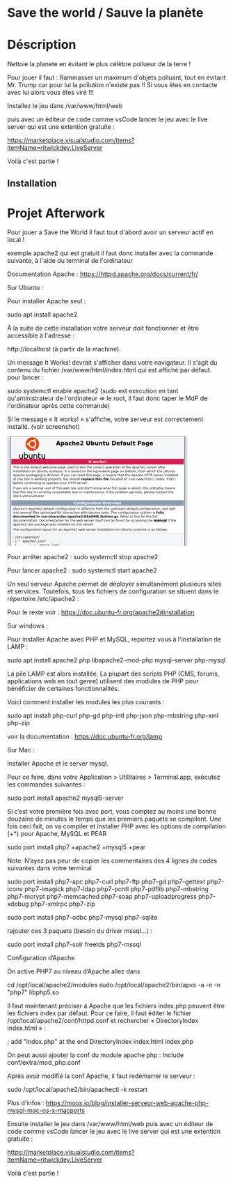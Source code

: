 # Save the world / Sauve la planète

# Déscription 

Nettoie la planete en évitant le plus célèbre pollueur de la terre !

Pour jouer il faut :
Rammasser un maximum d'objets polluant, tout en évitant Mr. Trump car pour lui la pollution n'existe pas !! Si vous êtes en contacte avec lui alors vous êtes viré !!!

Installez le jeu dans  /var/www/html/web 

puis avec un éditeur de code comme vsCode lancer le jeu avec le live server qui est une extention gratuite :

https://marketplace.visualstudio.com/items?itemName=ritwickdey.LiveServer

Voilà c'est partie !


## Installation

# Projet Afterwork
Pour jouer a Save the World il faut tout d'abord avoir un serveur actif en local !

exemple apache2 qui est gratuit il faut donc installer avec la commande suivante, à l'aide du terminal de l'ordinateur 

Documentation Apache : https://httpd.apache.org/docs/current/fr/

Sur Ubuntu :

Pour installer Apache seul :

sudo apt install apache2

À la suite de cette installation votre serveur doit fonctionner et être accessible à l'adresse : 

 http://localhost (à partir de la machine).

Un message It Works! devrait s'afficher dans votre navigateur.
 Il s'agit du contenu du fichier /var/www/html/index.html qui est affiché par défaut. 
pour lancer : 

sudo systemctl enable apache2 
(sudo est execution en tant qu'aministrateur de l'ordinateur => le root, il faut donc taper le MdP de l'ordinateur après cette commande)

Si le message « It works! » s'affiche, votre serveur est correctement installé. 
(voir screenshot)

<img src="assets/images/apach2.png" alt="apach2" style="zoom: 50%;" />

Pour arrêter apache2 : 
sudo systemctl stop apache2

Pour lancer apache2 :
sudo systemctl start apache2

Un seul serveur Apache permet de déployer simultanément plusieurs sites et services. Toutefois, tous les fichiers de configuration se situent dans le répertoire /etc/apache2 :

Pour le reste voir : https://doc.ubuntu-fr.org/apache2#installation



Sur windows :

Pour installer Apache avec PHP et MySQL, reportez vous à l'installation de LAMP : 

sudo apt install apache2 php libapache2-mod-php mysql-server php-mysql

La pile LAMP est alors installée. 
La plupart des scripts PHP (CMS, forums, applications web en tout genre) utilisent des modules de PHP pour bénéficier de certaines fonctionnalités.

Voici comment installer les modules les plus courants :

sudo apt install php-curl php-gd php-intl php-json php-mbstring php-xml php-zip

voir la documentation : https://doc.ubuntu-fr.org/lamp


Sur Mac : 

Installer Apache et le server mysql. 

Pour ce faire, dans votre Application > Utilitaires > Terminal.app, exécutez les commandes suivantes :

sudo port install apache2 mysql5-server

Si c’est votre première fois avec port, vous comptez au moins une bonne douzaine de minutes le temps que les premiers paquets se compilent.
Une fois ceci fait, on va compiler et installer PHP avec les options de compilation (+*) pour Apache, MySQL et PEAR 

sudo port install php7 +apache2 +mysql5 +pear

Note: N’ayez pas peur de copier les commentaires des 4 lignes de codes suivantes dans votre terminal


sudo port install php7-apc php7-curl php7-ftp php7-gd php7-gettext php7-iconv php7-imagick php7-ldap php7-pcntl php7-pdflib php7-mbstring php7-mcrypt php7-memcached php7-soap php7-uploadprogress php7-xdebug php7-xmlrpc php7-zip

sudo port install php7-odbc php7-mysql php7-sqlite

rajouter ces 3 paquets (besoin du driver mssql…) :

sudo port install php7-solr freetds php7-mssql

Configuration d’Apache

On active PHP7 au niveau d’Apache allez dans 


cd /opt/local/apache2/modules
sudo /opt/local/apache2/bin/apxs -a -e -n "php7" libphp5.so

Il faut maintenant préciser à Apache que les fichiers index.php peuvent être les fichiers index par défaut.
 Pour ce faire, il faut éditer le fichier /opt/local/apache2/conf/httpd.conf et rechercher « DirectoryIndex index.html » :

; add "index.php" at the end
DirectoryIndex index.html index.php

On peut aussi ajouter la conf du module apache php : 
Include conf/extra/mod_php.conf

Après avoir modifié la conf Apache, il faut redémarrer le serveur :

sudo /opt/local/apache2/bin/apachectl -k restart


Plus d'infos : https://moox.io/blog/installer-serveur-web-apache-php-mysql-mac-os-x-macports


Ensuite installer le jeu dans  /var/www/html/web 
puis avec un éditeur de code comme vsCode lancer le jeu avec le live server qui est une extention gratuite :

https://marketplace.visualstudio.com/items?itemName=ritwickdey.LiveServer

Voilà c'est partie !
